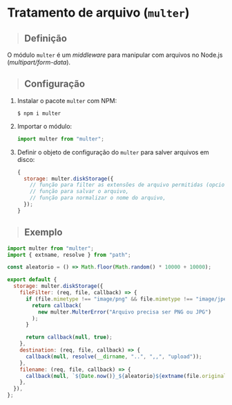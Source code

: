 # Tratamento de arquivo (`multer`)

> ## **Definição**

O módulo `multer` é um _middleware_ para manipular com arquivos no Node.js (_multipart/form-data_).

> ## **Configuração**

1. Instalar o pacote `multer` com NPM:

   ```shell
   $ npm i multer
   ```

2. Importar o módulo:

   ```js
   import multer from "multer";
   ```

3. Definir o objeto de configuração do `multer` para salver arquivos em disco:

   ```js
   {
     storage: multer.diskStorage({
       // função para filter as extensões de arquivo permitidas (opcional),
       // função para salvar o arquivo,
       // função para normalizar o nome do arquivo,
     });
   }
   ```

> ## **Exemplo**

```js
import multer from "multer";
import { extname, resolve } from "path";

const aleatorio = () => Math.floor(Math.random() * 10000 + 10000);

export default {
  storage: multer.diskStorage({
    fileFilter: (req, file, callback) => {
      if (file.mimetype !== "image/png" && file.mimetype !== "image/jpeg") {
        return callback(
          new multer.MulterError("Arquivo precisa ser PNG ou JPG")
        );
      }

      return callback(null, true);
    },
    destination: (req, file, callback) => {
      callback(null, resolve(__dirname, "..", ",,", "upload"));
    },
    filename: (req, file, callback) => {
      callback(null, `${Date.now()}_${aleatorio}${extname(file.originalname)}`);
    },
  }),
};
```
